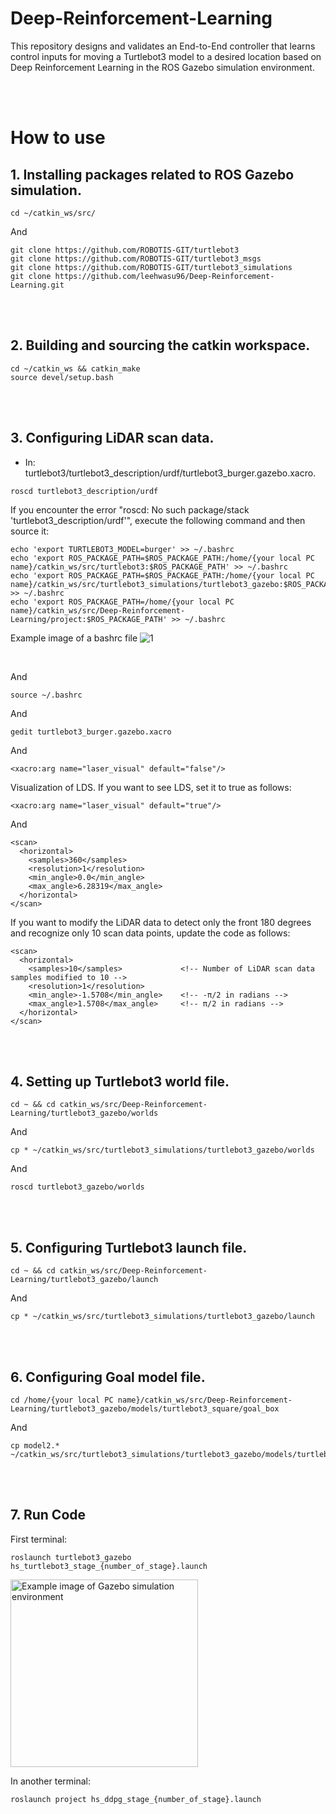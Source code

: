 # Deep-Reinforcement-Learning
This repository designs and validates an End-to-End controller that learns control inputs for moving a Turtlebot3 model to a desired location based on Deep Reinforcement Learning in the ROS Gazebo simulation environment.

<br><br>

# How to use

## 1. Installing packages related to ROS Gazebo simulation.
```
cd ~/catkin_ws/src/
```
And
```
git clone https://github.com/ROBOTIS-GIT/turtlebot3
git clone https://github.com/ROBOTIS-GIT/turtlebot3_msgs
git clone https://github.com/ROBOTIS-GIT/turtlebot3_simulations
git clone https://github.com/leehwasu96/Deep-Reinforcement-Learning.git
```

<br><br>

## 2. Building and sourcing the catkin workspace.
```
cd ~/catkin_ws && catkin_make
source devel/setup.bash
```

<br><br>

## 3. Configuring LiDAR scan data.
- In: turtlebot3/turtlebot3_description/urdf/turtlebot3_burger.gazebo.xacro.
```
roscd turtlebot3_description/urdf
```
If you encounter the error "roscd: No such package/stack 'turtlebot3_description/urdf'", execute the following command and then source it:
```
echo 'export TURTLEBOT3_MODEL=burger' >> ~/.bashrc
echo 'export ROS_PACKAGE_PATH=$ROS_PACKAGE_PATH:/home/{your local PC name}/catkin_ws/src/turtlebot3:$ROS_PACKAGE_PATH' >> ~/.bashrc
echo 'export ROS_PACKAGE_PATH=$ROS_PACKAGE_PATH:/home/{your local PC name}/catkin_ws/src/turtlebot3_simulations/turtlebot3_gazebo:$ROS_PACKAGE_PATH' >> ~/.bashrc
echo 'export ROS_PACKAGE_PATH=/home/{your local PC name}/catkin_ws/src/Deep-Reinforcement-Learning/project:$ROS_PACKAGE_PATH' >> ~/.bashrc
```
Example image of a bashrc file
![1](https://github.com/user-attachments/assets/78b55cd0-44ed-49e1-b88c-e9a77a63513d)

<br>

And
```
source ~/.bashrc
```
And
```
gedit turtlebot3_burger.gazebo.xacro
```
And
```
<xacro:arg name="laser_visual" default="false"/>
```
Visualization of LDS. If you want to see LDS, set it to true as follows:
```
<xacro:arg name="laser_visual" default="true"/>
```
And
```
<scan>
  <horizontal>
    <samples>360</samples>
    <resolution>1</resolution>
    <min_angle>0.0</min_angle>
    <max_angle>6.28319</max_angle>
  </horizontal>
</scan>
```
If you want to modify the LiDAR data to detect only the front 180 degrees and recognize only 10 scan data points, update the code as follows:
```
<scan>
  <horizontal>
    <samples>10</samples>             <!-- Number of LiDAR scan data samples modified to 10 -->
    <resolution>1</resolution>
    <min_angle>-1.5708</min_angle>    <!-- -π/2 in radians -->
    <max_angle>1.5708</max_angle>     <!-- π/2 in radians -->
  </horizontal>
</scan>
```

<br><br>

## 4. Setting up Turtlebot3 world file.
```
cd ~ && cd catkin_ws/src/Deep-Reinforcement-Learning/turtlebot3_gazebo/worlds
```
And
```
cp * ~/catkin_ws/src/turtlebot3_simulations/turtlebot3_gazebo/worlds
```
And
```
roscd turtlebot3_gazebo/worlds
```

<br><br>

## 5. Configuring Turtlebot3 launch file.
```
cd ~ && cd catkin_ws/src/Deep-Reinforcement-Learning/turtlebot3_gazebo/launch
```
And
```
cp * ~/catkin_ws/src/turtlebot3_simulations/turtlebot3_gazebo/launch
```

<br><br>

## 6. Configuring Goal model file.
```
cd /home/{your local PC name}/catkin_ws/src/Deep-Reinforcement-Learning/turtlebot3_gazebo/models/turtlebot3_square/goal_box
```
And
```
cp model2.* ~/catkin_ws/src/turtlebot3_simulations/turtlebot3_gazebo/models/turtlebot3_square/goal_box
```

<br><br>

## 7. Run Code

First terminal:
```
roslaunch turtlebot3_gazebo hs_turtlebot3_stage_{number_of_stage}.launch
```
<img src="https://github.com/user-attachments/assets/fc859e17-ec38-421d-b8c6-90feda93309f" alt="Example image of Gazebo simulation environment" width="300">


In another terminal:
```
roslaunch project hs_ddpg_stage_{number_of_stage}.launch
```
